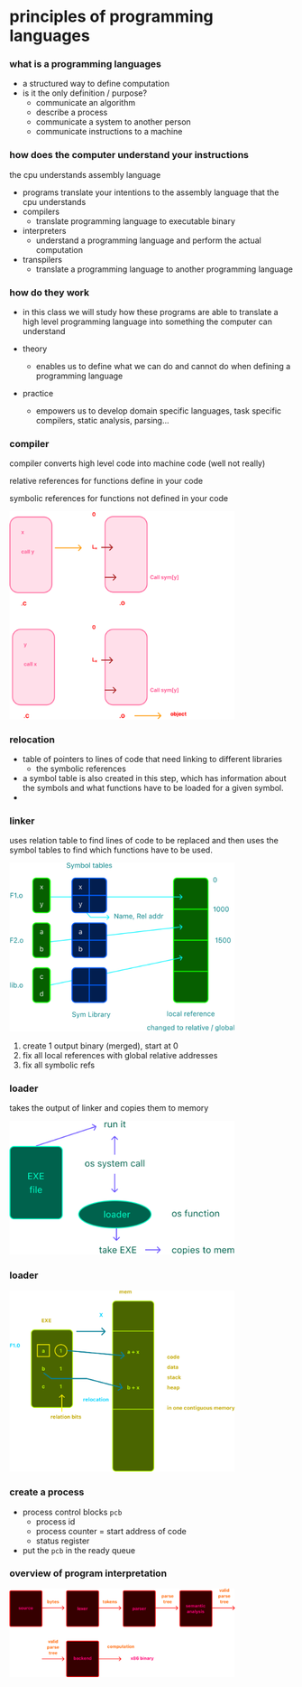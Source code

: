 #  principles of programming languages

###  what is a programming languages

-  a structured way to define computation
-  is it the only definition /  purpose?
    -  communicate an algorithm
    -  describe a process
    -  communicate a system to another person
    -  communicate instructions to a machine

###  how does the computer understand your instructions

the cpu understands assembly language

-  programs translate your intentions to the assembly language that the cpu understands
-  compilers
    -  translate programming language to executable binary
-  interpreters
    -  understand a programming language and perform the actual computation
-  transpilers
    -  translate a programming language to another programming language

###  how do they work

-  in this class we will study how these programs are able to translate a high level programming language into something the computer can understand

-  theory
    -  enables us to define what we can do and cannot do when defining a programming language
-  practice
    -  empowers us to develop domain specific languages, task specific compilers, static analysis, parsing...

###  compiler

compiler converts high level code into machine code (well not really)

relative references for functions define in your code

symbolic references for functions not defined in your code

<img src="./compiler.svg" alt="compiler" style="width: 400px;"/>

###  relocation

-  table of pointers to lines of code that need linking to different libraries
    -  the symbolic references
-  a symbol table is also created in this step, which has information about the symbols and what functions have to be loaded for a given symbol.
-  

###  linker

uses relation table to find lines of code to be replaced and then uses the symbol tables to find which functions have to be used.

<img src="./table.svg" alt="table" style="width: 400px;"/>

1.  create 1 output binary (merged), start at 0
2.  fix all local references with global relative addresses
3.  fix all symbolic refs

###  loader

takes the output of linker and copies them to memory

<img src="./loader.svg" alt="loader" style="width: 400px;"/>

###  loader

<img src="./0-loader.svg" alt="0-loader" style="width: 400px;"/>

###  create a process

-  process control blocks `pcb`
   -  process id
   -  process counter = start address of code
   -  status register
-  put the `pcb` in the ready queue

###  overview of program interpretation

<img src="./interpretation.svg" alt="interpretation" style="width: 400px;"/>